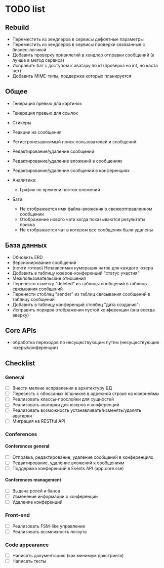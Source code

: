 # TODO list

## Rebuild

- Переместить из хендлеров в сервисы дефолтные параметры
- Переместить из хендлеров в сервисы проверки свзязанные с бизнес-логикой
- Добавить проверку привилегий в хендлер отправки сообщений (а лучше в метод сервиса)
- Исправить баг с доступом к аватару по id (проверка на int, но каста нет)
- Добавить MIME-типы, поддержка которых планируется

## Общее

- Генерация превью для картинок
- Генерация превью для ссылок
- Стикеры
- Реакции на сообщения
- Регистронезависимый поиск пользователей и сообщений
- Редактирование/удаление сообщений
- Редактирование/удаление вложений в сообщениях
- Редактирование/удаление сообщений в конференциях

- Аналитика:
  - График по времени постов-вложений

- Баги:
  - Не отображается имя файла-вложения в свежеотправленном сообщении
  - Отображение нового чата когда показываются результаты поиска
  - Не отображается чат в котором все сообщения были удалены

## База данных

- Обновить ERD
- Версионирование сообщений
- (почти готово) Независимая нумерация чатов для каждого юзера
- Добавить в таблицу юзеров-конференций "статус участия"
- Межпользовательские отношения
- Перенести отметку "deleted" из таблицы сообщений в таблицы связывания сообщений
- Перенести стоблец "sender" из таблиц связывания сообщений в таблицу сообщений
- Добавить в таблицу конференций столбец "дата создания":
- Исправить порядок отображения пустой конференции (она всегда вверху)

## Core APIs

- обработка переходов по несуществующим путям (несуществующие юзеры/конференции)

## Checklist

### General

- [ ] Внести мелкие исправления в архитектуру БД
- [ ] Пересесть с обоссаных id'шников в адресной строке на юзернеймы
- [ ] Реализовать классы-прослойки для сущностей
- [ ] Реализовать аватарки для юзеров и конференций
- [ ] Реализовать возможность устанавливать/изменять/удалять аватарки
- [ ] Миграция на RESTful API

### Conferences

#### Conferences general

- [ ] Отправка, редактирование, удаление сообщений в конференциях
- [ ] Редактирование, удаление вложений к сообщениям
- [ ] Поддержка конференций в Events API (app.core.sse)

#### Conferences management

- [ ] Выдача ролей и банов
- [ ] Изменение информации о конференции
- [ ] Удаление конференций

### Front-end

- [ ] Реализовать FSM-like управление
- [ ] Реализовать возможность логаута

### Code appearance

- [ ] Написать документацию (как минимум докстринги)
- [ ] Написать тесты
